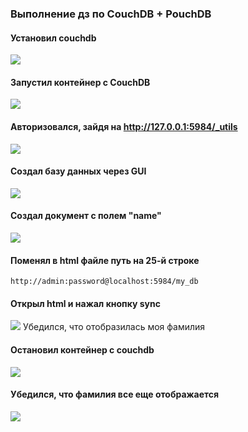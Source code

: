 ### Выполнение дз по CouchDB + PouchDB
#### Установил couchdb
<image src="./screenshots/CouchDBInstall.png">

#### Запустил контейнер с CouchDB
<image src="./screenshots/CouchDBRun.png">

#### Авторизовался, зайдя на http://127.0.0.1:5984/_utils
<image src="./screenshots/CouchDBAuthentication.png">

#### Создал базу данных через GUI
<image src="./screenshots/CouchDBCreate.png">

#### Создал документ с полем "name"
<image src="./screenshots/CouchDBCreateDoc.png">

#### Поменял в html файле путь на 25-й строке
```
http://admin:password@localhost:5984/my_db
```

#### Открыл html и нажал кнопку sync
<image src="./screenshots/HtmlSync.png">
Убедился, что отобразилась моя фамилия

#### Остановил контейнер с couchdb
<image src="./screenshots/CouchDBStop.png">

#### Убедился, что фамилия все еще отображается
<image src="./screenshots/HtmlSecondSync.png">
